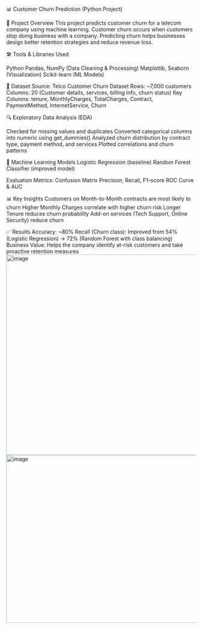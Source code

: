 📊 Customer Churn Prediction (Python Project)

📌 Project Overview
This project predicts customer churn for a telecom company using machine learning.
Customer churn occurs when customers stop doing business with a company. Predicting churn helps businesses design better retention strategies and reduce revenue loss.

🛠️ Tools & Libraries Used

Python
Pandas, NumPy (Data Cleaning & Processing)
Matplotlib, Seaborn (Visualization)
Scikit-learn (ML Models)

📂 Dataset
Source: Telco Customer Churn Dataset
Rows: ~7,000 customers
Columns: 20 (Customer details, services, billing info, churn status)
Key Columns:
tenure, MonthlyCharges, TotalCharges, Contract, PaymentMethod, InternetService, Churn

🔍 Exploratory Data Analysis (EDA)

Checked for missing values and duplicates
Converted categorical columns into numeric using get_dummies()
Analyzed churn distribution by contract type, payment method, and services
Plotted correlations and churn patterns

🤖 Machine Learning Models
Logistic Regression (baseline)
Random Forest Classifier (improved model)

Evaluation Metrics:
Confusion Matrix
Precision, Recall, F1-score
ROC Curve & AUC

📊 Key Insights
Customers on Month-to-Month contracts are most likely to churn
Higher Monthly Charges correlate with higher churn risk
Longer Tenure reduces churn probability
Add-on services (Tech Support, Online Security) reduce churn

✅ Results
Accuracy: ~80%
Recall (Churn class): Improved from 54% (Logistic Regression) → 72% (Random Forest with class balancing)
Business Value: Helps the company identify at-risk customers and take proactive retention measures
<img width="646" height="533" alt="image" src="https://github.com/user-attachments/assets/a5a911d2-d338-4624-9ae1-81279c4e7579" />
<img width="533" height="446" alt="image" src="https://github.com/user-attachments/assets/a86c6ac8-a65a-4254-aa8b-bf9cef2697d9" />


